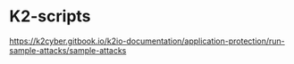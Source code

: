 # K2-scripts

https://k2cyber.gitbook.io/k2io-documentation/application-protection/run-sample-attacks/sample-attacks
